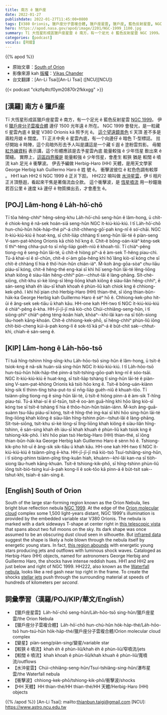```yaml
---
title: 南方 ê 獵戶座
date: 2022-01-27
publishdate: 2022-01-27T11:45:00+0800
tags: [V380 Orionis, 獵戶座分子雲複合體, 獵戶座星雲, 獵戶座, 藍色反射星雲, NGC 1999, HH1, HH2, HH222, HH 天體, Herbig-Haro 天體, 噴流]
hero: https://apod.nasa.gov/apod/image/2201/NGC-1999_1100.jpg
summary: Tī 大恆星形成區獵戶座星雲 ê 南方，有一个足光 ê 藍色反射星雲 NGC 1999。
categories: [podcast]
vocals: [阿錕]
---
```


{{% apod %}}

- 原始文章：[South of Orion](https://apod.nasa.gov/apod/ap220127.html)
- 影像來源 kah [版權][Copyright]：[Vikas Chander](https://www.vikaschander.com/)
- 台文翻譯：[An-Li Tsai][An-Li Tsai] ([NCU][NCU])

{{< podcast "ckzfq4tcf0ym20870r2fkkxgg" >}}

## [漢羅] 南方 ê 獵戶座
Tī 大恆星形成區獵戶座星雲 ê 南方，有一个足光 ê 藍色反射星雲 [NGC 1999][NGC 1999]。
伊 tī [獵戶座分子雲複合體][Orion molecular cloud] 邊仔 1500 光年遠 ê 所在。
NGC 1999 會發光，是一粒藏 tī 星雲內底 ê 變星 V380 Orionis kā 照予光 ê。
[這个望遠鏡景色][this telescopic vista] tī 天頂 差不多是兩粒月娘 ê 闊度。
Tī 正爿中央 ê 星雲內底，有一个向邊仔 ê 暗色 T-型標誌。
拄仔開始 ê 時陣，這个烏暗外形去予人叫是講這是一个藏 tī 遐 ê 塗粉雲剪影。
毋閣 [紅外線資料][infrared data] 表示講，這个形體應該是去予星雲內底 能量較強 ê 少年恆星 歕出來 ê 閬縫。
實際上，[這區四界攏是][this region abounds] 能量較強 ê 少年恆星，會產生 較狹 猶是 較闊 ê 噴流 kah 足光 ê 衝擊波。
伊去予編做 Herbig-Haro (HH) 天體，是用天文學家 George Herbig kah Guillermo Haro ê 姓 號 ê。
衝擊波彼位 ê 紅色色調有較厚 。
HH1 kah HH2 tī NGC 1999 ê 正爿下跤。
HH222 嘛叫做 [水沖星雲][Waterfall nebula]，伊 tī 相片正爿頂懸遐，看起來干焦是著傷流血仝款。
這个衝擊波，是 [恆星噴流][stellar jets t] 用一秒鐘幾若百公里 ê 速度 kā 邊仔 ê 物質捒出去，才會產生 ê。

## [POJ] Lâm-hong ê La̍h-hō͘-chō
Tī tōa hêng-chhiⁿ hêng-sêng-khu La̍h-hō͘-chō seng-hûn ê lâm-hong, ū chi̍t-ê chiok-kng ê nâ-sek hoán-siā seng-hûn NGC i̍t-kiú-kiú-kiú.
I tī La̍h-hō͘-chō hun-chú-hûn ho̍k-ha̍p-thé piⁿ-á chi̍t-chheng-gō͘-pah kng-nî ê só͘-chāi.
NGC i̍t-kiú-kiú-kiú ē hoat-kng, sī chi̍t-lia̍p chhàng tī seng-hûn lāi-té ê piàn-seng V-sam-pat-khòng Orionis kā chiò hō͘ kng ê.
Chit-ê bōng-oán-kiàⁿ kéng-sek tī thiⁿ-téng chha-put-to sī nn̄g-lia̍p goe̍h-niû ê khoah-tō͘.
Tī chiàⁿ-pêng tiong-ng ê seng-hûn lāi-té, ū chi̍t-ê hiòng piⁿ-á ê àm-sek T-hêng piau-chì.
Tú-á khai-sí ê sî-chūn, chit-ê o͘-àm gōa-hêng khì hō͘ lâng kiò-sī kóng che sī chi̍t-ê chhàng tī hia ê thô͘-hún-hûn chián-iáⁿ.
M̄-koh âng-gōa-sòaⁿ chu-liāu piáu-sī kóng, chit-ê hêng-thé eng-kai sī khì hō͘ seng-hûn lāi-té lêng-liōng khah kiông ê siàu-liân hêng-chhiⁿ pûn--chhut-lâi ê làng-phāng.
Si̍t-chè-siōng, chit-khu sì-kè lóng-sī lêng-liōng khah kiông ê siàu-liân hêng-chhiⁿ, ē sán-seng khah e̍h iáu-sī khah khoah ê phùn-liû kah chiok kng ê chhiong-kek-phō.
I khì hō͘ pian chò Herbig-Haro (HH) thian-thé, sī iōng thian-bûn-ha̍k-ka George Herbig kah Guillermo Haro ê sèⁿ hō ê.
Chhiong-kek-pho hit-ūi ê âng-sek sek-tiāu ū khah kāu.
HH-one kah HH-two tī NGC i̍t-kiú-kiú-kiú ê chiàⁿ-pêng ē-kha.
HH-jī-jī-jī mā kiò-chò Chúi-chhiâng-seng-hûn, i tī siòng-phìⁿ chiàⁿ-pêng téng-koân hiah, khòaⁿ--khí-lâi kan-na sī tio̍h-siong lâu-hoeh kāng-khoán.
Chit-ê chhiong-kek-phō, sī hêng-chhiⁿ phùn-liû iōng chi̍t-bió-cheng kúi-ā-pah kong-lí ê sok-tō͘ kā piⁿ-á ê bu̍t-chit sak--chhut-khì, chiah-ē sán-seng ê.

## [KIP] Lâm-hong ê La̍h-hōo-tsō
Tī tuā hîng-tshinn hîng-sîng-khu La̍h-hōo-tsō sing-hûn ê lâm-hong, ū tsi̍t-ê tsiok-kng ê nâ-sik huán-siā sing-hûn NGC i̍t-kiú-kiú-kiú.
I tī La̍h-hōo-tsō hun-tsú-hûn ho̍k-ha̍p-thé pinn-á tsi̍t-tshing-gōo-pah kng-nî ê sóo-tsāi.
NGC i̍t-kiú-kiú-kiú ē huat-kng, sī tsi̍t-lia̍p tshàng tī sing-hûn lāi-té ê piàn-sing V-sam-pat-khòng Orionis kā tsiò hōo kng ê.
Tsit-ê bōng-uán-kiànn kíng-sik tī thinn-tíng tsha-put-to sī nn̄g-lia̍p gue̍h-niû ê khuah-tōo.
Tī tsiànn-pîng tiong-ng ê sing-hûn lāi-té, ū tsi̍t-ê hiòng pinn-á ê àm-sik T-hîng piau-tsì.
Tú-á khai-sí ê sî-tsūn, tsit-ê oo-àm guā-hîng khì hōo lâng kiò-sī kóng tse sī tsi̍t-ê tshàng tī hia ê thôo-hún-hûn tsián-iánn.
M̄-koh âng-guā-suànn tsu-liāu piáu-sī kóng, tsit-ê hîng-thé ing-kai sī khì hōo sing-hûn lāi-té lîng-liōng khah kiông ê siàu-liân hîng-tshinn pûn--tshut-lâi ê làng-phāng.
Si̍t-tsè-siōng, tsit-khu sì-kè lóng-sī lîng-liōng khah kiông ê siàu-liân hîng-tshinn, ē sán-sing khah e̍h iáu-sī khah khuah ê phùn-liû kah tsiok kng ê tshiong-kik-phō.
I khì hōo pian tsò Herbig-Haro (HH) thian-thé, sī iōng thian-bûn-ha̍k-ka George Herbig kah Guillermo Haro ê sènn hō ê.
Tshiong-kik-pho hit-uī ê âng-sik sik-tiāu ū khah kāu.
HH-one kah HH-two tī NGC i̍t-kiú-kiú-kiú ê tsiànn-pîng ē-kha.
HH-jī-jī-jī mā kiò-tsò Tsuí-tshiâng-sing-hûn, i tī siòng-phìnn tsiànn-pîng tíng-kuân hiah, khuànn--khí-lâi kan-na sī tio̍h-siong lâu-hueh kāng-khuán.
Tsit-ê tshiong-kik-phō, sī hîng-tshinn phùn-liû iōng tsi̍t-bió-tsing kuí-ā-pah kong-lí ê sok-tōo kā pinn-á ê bu̍t-tsit sak--tshut-khì, tsiah-ē sán-sing ê.

## [English] South of Orion

South of the large star-forming region known as the Orion Nebula, lies bright blue reflection nebula [NGC 1999][NGC 1999].
At the edge of the [Orion molecular cloud][Orion molecular cloud] complex some 1,500 light-years distant, NGC 1999's illumination is provided by the embedded variable star V380 Orionis.
The nebula is marked with a dark sideways T-shape at center right in [this telescopic vista][this telescopic vista] that spans about two full moons on the sky.
Its dark shape was once assumed to be an obscuring dust cloud seen in silhouette.
But [infrared data][infrared data] suggest the shape is likely a hole blown through the nebula itself by energetic young stars.
In fact, [this region abounds][this region abounds] with energetic young stars producing jets and outflows with luminous shock waves.
Cataloged as Herbig-Haro (HH) objects, named for astronomers George Herbig and Guillermo Haro, the shocks have intense reddish hues.
HH1 and HH2 are just below and right of NGC 1999.
HH222, also known as the [Waterfall nebula][Waterfall nebula], looks like a red gash near top right in the frame.
To create the shocks [stellar jets][stellar jets e] push through the surrounding material at speeds of hundreds of kilometers per *second*.

## 詞彙學習（漢羅/POJ/KIP/華文/English）
- 【獵戶座星雲】La̍h-hō͘-chō seng-hûn/La̍h-hōo-tsō sing-hûn/獵戶座星雲/the Orion Nebula
- 【獵戶座分子雲複合體】La̍h-hō͘-chō hun-chú-hûn ho̍k-ha̍p-thé/La̍h-hōo-tsō hun-tsú-hûn ho̍k-ha̍p-thé/獵戶座分子雲複合體/Orion molecular cloud complex
- 【變星】piàn-seng/piàn-sing/變星/variable star
- 【較狹 ê 噴流】khah e̍h ê phùn-liû/khah e̍h ê phùn-liû/窄噴流/jets
- 【較闊 ê 噴流】khah khoah ê phùn-liû/khah khuah ê phùn-liû/寬噴流/outflows
- 【水沖星雲】Chúi-chhiâng-seng-hûn/Tsuí-tshiâng-sing-hûn/瀑布星雲/the Waterfall nebula
- 【衝擊波】chhiong-kek-phō/tshiong-kik-phō/衝擊波/shocks
- 【HH 天體】HH thian-thé/HH thian-thé/HH 天體/Herbig-Haro (HH) objects




{{% /apod %}}
[An-Li Tsai]: mailto:thianbun.taigi@gmail.com
[NCU]: https://www.astro.ncu.edu.tw

[Copyright]: https://apod.nasa.gov/apod/lib/about_apod.html#srapply

[NGC 1999]:https://hubblesite.org/contents/media/images/2000/10/952-Image.html
[Orion molecular cloud]:http://www.messier.seds.org/more/oricloud.html
[this telescopic vista]:https://www.astrobin.com/68p5nt/
[infrared data]:https://arxiv.org/abs/1005.2202
[this region abounds]:https://apod.nasa.gov/apod/ap180307.html
[Waterfall nebula]:https://hubblesite.org/contents/media/images/2000/10/952-Image.html
[stellar jets e]:https://apod.nasa.gov/apod/ap220121.html
[stellar jets t]:https://apod.tw/daily/20220121/
